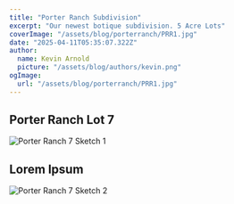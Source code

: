 ```yaml
---
title: "Porter Ranch Subdivision"
excerpt: "Our newest botique subdivision. 5 Acre Lots"
coverImage: "/assets/blog/porterranch/PRR1.jpg"
date: "2025-04-11T05:35:07.322Z"
author:
  name: Kevin Arnold
  picture: "/assets/blog/authors/kevin.png"
ogImage:
  url: "/assets/blog/porterranch/PRR1.jpg"
---
```


## Porter Ranch Lot 7

![Porter Ranch 7 Sketch 1](/assets/blog/pr7/sketch.jpeg)

## Lorem Ipsum

![Porter Ranch 7 Sketch 2](/assets/blog/pr7/sketch2.JPG)
